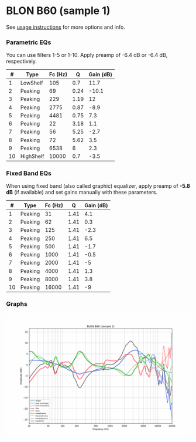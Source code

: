 # BLON B60 (sample 1)
See [usage instructions](https://github.com/jaakkopasanen/AutoEq#usage) for more options and info.

### Parametric EQs
You can use filters 1-5 or 1-10. Apply preamp of -6.4 dB or -6.4 dB, respectively.

|   # | Type      |   Fc (Hz) |    Q |   Gain (dB) |
|-----|-----------|-----------|------|-------------|
|   1 | LowShelf  |       105 | 0.7  |        11.7 |
|   2 | Peaking   |        69 | 0.24 |       -10.1 |
|   3 | Peaking   |       229 | 1.19 |        12   |
|   4 | Peaking   |      2775 | 0.87 |        -8.9 |
|   5 | Peaking   |      4481 | 0.75 |         7.3 |
|   6 | Peaking   |        22 | 3.18 |         1.1 |
|   7 | Peaking   |        56 | 5.25 |        -2.7 |
|   8 | Peaking   |        72 | 5.62 |         3.5 |
|   9 | Peaking   |      6538 | 6    |         2.3 |
|  10 | HighShelf |     10000 | 0.7  |        -3.5 |

### Fixed Band EQs
When using fixed band (also called graphic) equalizer, apply preamp of **-5.8 dB** (if available) and set gains manually with these parameters.

|   # | Type    |   Fc (Hz) |    Q |   Gain (dB) |
|-----|---------|-----------|------|-------------|
|   1 | Peaking |        31 | 1.41 |         4.1 |
|   2 | Peaking |        62 | 1.41 |         0.3 |
|   3 | Peaking |       125 | 1.41 |        -2.3 |
|   4 | Peaking |       250 | 1.41 |         6.5 |
|   5 | Peaking |       500 | 1.41 |        -1.7 |
|   6 | Peaking |      1000 | 1.41 |        -0.5 |
|   7 | Peaking |      2000 | 1.41 |        -5   |
|   8 | Peaking |      4000 | 1.41 |         1.3 |
|   9 | Peaking |      8000 | 1.41 |         3.8 |
|  10 | Peaking |     16000 | 1.41 |        -9   |

### Graphs
![](./BLON%20B60%20(sample%201).png)
